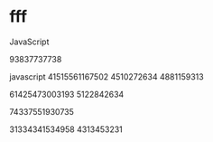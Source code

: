 # fff

JavaScript 

93837737738

javascript
41515561167502
4510272634
4881159313

61425473003193
5122842634

74337551930735

31334341534958
4313453231


